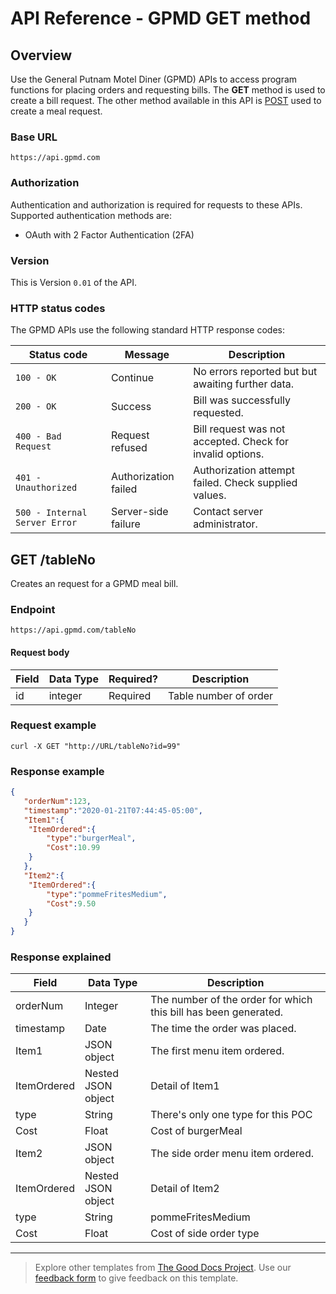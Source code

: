 # API Reference - GPMD GET method

## Overview

Use the General Putnam Motel Diner (GPMD) APIs to access program functions for placing orders and requesting bills. The **GET** method is used to create a bill request. The other method available in this API is <a href="POST.md">POST</a> used to create a meal request.

### Base URL

```
https://api.gpmd.com
```

### Authorization

Authentication and authorization is required for requests to these APIs. Supported authentication methods are:
* OAuth with 2 Factor Authentication (2FA)


### Version

This is Version `0.01` of the API.


### HTTP status codes

The GPMD APIs use the following standard HTTP response codes:

| Status code                    | Message              | Description                                         |
|--------------------------------|----------------------|-----------------------------------------------------|
| `100 - OK`                       | Continue             | No errors reported but but awaiting further data.   |  
| `200 - OK`                       | Success              | Bill was successfully requested.                      |
| `400 - Bad Request`            | Request refused        | Bill request was not accepted. Check for invalid options.  |
| `401 - Unauthorized`           | Authorization failed | Authorization attempt failed. Check supplied values.|
| `500 - Internal Server Error`  | Server-side failure  | Contact server administrator.                       |



## GET /tableNo

Creates an request for a GPMD meal bill.

### Endpoint

```
https://api.gpmd.com/tableNo
```

#### Request body


| Field  | Data Type   | Required? | Description                      |
|--------|---------|-----------|----------------------------------|
| id   | integer | Required  | Table number of order  |

### Request example

```curl
curl -X GET "http://URL/tableNo?id=99"
```

### Response example

```JSON
{
   "orderNum":123,
   "timestamp":"2020-01-21T07:44:45-05:00",
   "Item1":{
  	"ItemOrdered":{
     	"type":"burgerMeal",
     	"Cost":10.99
  	}
   },
   "Item2":{
  	"ItemOrdered":{
     	"type":"pommeFritesMedium",
     	"Cost":9.50
  	}
   }
}
```
### Response explained

| Field  | Data Type   | Description                      |
|--------|--------|----------------------------------|
|orderNum|Integer|The number of the order for which this bill has been generated.
|timestamp|Date|The time the order was placed.
|Item1|JSON object|The first menu item ordered.
|ItemOrdered|Nested JSON object|Detail of Item1
|type|String|There's only one type for this POC
|Cost|Float|Cost of burgerMeal
|Item2|JSON object|The side order menu item ordered.
|ItemOrdered|Nested JSON object|Detail of Item2
|type|String|pommeFritesMedium
|Cost|Float|Cost of side order type


---

> Explore other templates from [The Good Docs Project](https://thegooddocsproject.dev/). Use our [feedback form](https://thegooddocsproject.dev/feedback/?template=API%20reference) to give feedback on this template.
